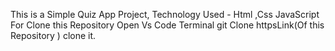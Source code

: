 This is a Simple Quiz App Project,
Technology Used - Html ,Css JavaScript
For Clone this Repository
Open Vs Code Terminal
git Clone httpsLink(Of this Repository )
clone it.
